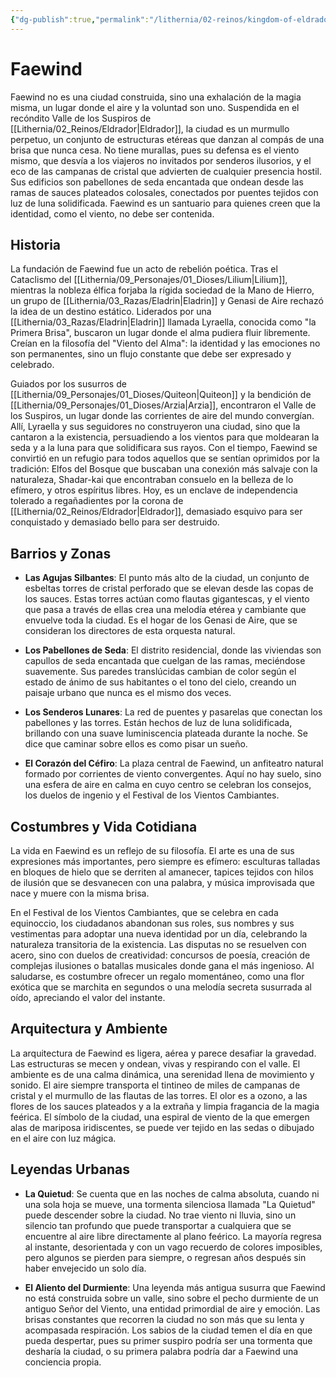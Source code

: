 ```yaml
---
{"dg-publish":true,"permalink":"/lithernia/02-reinos/kingdom-of-eldrador/faewind/","title":"Faewind","tags":["lithernia","ciudad","Eldrador"]}
---
```


# Faewind

Faewind no es una ciudad construida, sino una exhalación de la magia misma, un lugar donde el aire y la voluntad son uno. Suspendida en el recóndito Valle de los Suspiros de [[Lithernia/02_Reinos/Eldrador\|Eldrador]], la ciudad es un murmullo perpetuo, un conjunto de estructuras etéreas que danzan al compás de una brisa que nunca cesa. No tiene murallas, pues su defensa es el viento mismo, que desvía a los viajeros no invitados por senderos ilusorios, y el eco de las campanas de cristal que advierten de cualquier presencia hostil. Sus edificios son pabellones de seda encantada que ondean desde las ramas de sauces plateados colosales, conectados por puentes tejidos con luz de luna solidificada. Faewind es un santuario para quienes creen que la identidad, como el viento, no debe ser contenida.

## Historia

La fundación de Faewind fue un acto de rebelión poética. Tras el Cataclismo del [[Lithernia/09_Personajes/01_Dioses/Lilium\|Lilium]], mientras la nobleza élfica forjaba la rígida sociedad de la Mano de Hierro, un grupo de [[Lithernia/03_Razas/Eladrin\|Eladrin]] y Genasi de Aire rechazó la idea de un destino estático. Liderados por una [[Lithernia/03_Razas/Eladrin\|Eladrin]] llamada Lyraella, conocida como "la Primera Brisa", buscaron un lugar donde el alma pudiera fluir libremente. Creían en la filosofía del "Viento del Alma": la identidad y las emociones no son permanentes, sino un flujo constante que debe ser expresado y celebrado.

Guiados por los susurros de [[Lithernia/09_Personajes/01_Dioses/Quiteon\|Quiteon]] y la bendición de [[Lithernia/09_Personajes/01_Dioses/Arzia\|Arzia]], encontraron el Valle de los Suspiros, un lugar donde las corrientes de aire del mundo convergían. Allí, Lyraella y sus seguidores no construyeron una ciudad, sino que la cantaron a la existencia, persuadiendo a los vientos para que moldearan la seda y a la luna para que solidificara sus rayos. Con el tiempo, Faewind se convirtió en un refugio para todos aquellos que se sentían oprimidos por la tradición: Elfos del Bosque que buscaban una conexión más salvaje con la naturaleza, Shadar-kai que encontraban consuelo en la belleza de lo efímero, y otros espíritus libres. Hoy, es un enclave de independencia tolerado a regañadientes por la corona de [[Lithernia/02_Reinos/Eldrador\|Eldrador]], demasiado esquivo para ser conquistado y demasiado bello para ser destruido.

## Barrios y Zonas

- **Las Agujas Silbantes**: El punto más alto de la ciudad, un conjunto de esbeltas torres de cristal perforado que se elevan desde las copas de los sauces. Estas torres actúan como flautas gigantescas, y el viento que pasa a través de ellas crea una melodía etérea y cambiante que envuelve toda la ciudad. Es el hogar de los Genasi de Aire, que se consideran los directores de esta orquesta natural.

- **Los Pabellones de Seda**: El distrito residencial, donde las viviendas son capullos de seda encantada que cuelgan de las ramas, meciéndose suavemente. Sus paredes translúcidas cambian de color según el estado de ánimo de sus habitantes o el tono del cielo, creando un paisaje urbano que nunca es el mismo dos veces.

- **Los Senderos Lunares**: La red de puentes y pasarelas que conectan los pabellones y las torres. Están hechos de luz de luna solidificada, brillando con una suave luminiscencia plateada durante la noche. Se dice que caminar sobre ellos es como pisar un sueño.

- **El Corazón del Céfiro**: La plaza central de Faewind, un anfiteatro natural formado por corrientes de viento convergentes. Aquí no hay suelo, sino una esfera de aire en calma en cuyo centro se celebran los consejos, los duelos de ingenio y el Festival de los Vientos Cambiantes.

## Costumbres y Vida Cotidiana

La vida en Faewind es un reflejo de su filosofía. El arte es una de sus expresiones más importantes, pero siempre es efímero: esculturas talladas en bloques de hielo que se derriten al amanecer, tapices tejidos con hilos de ilusión que se desvanecen con una palabra, y música improvisada que nace y muere con la misma brisa.

En el Festival de los Vientos Cambiantes, que se celebra en cada equinoccio, los ciudadanos abandonan sus roles, sus nombres y sus vestimentas para adoptar una nueva identidad por un día, celebrando la naturaleza transitoria de la existencia. Las disputas no se resuelven con acero, sino con duelos de creatividad: concursos de poesía, creación de complejas ilusiones o batallas musicales donde gana el más ingenioso. Al saludarse, es costumbre ofrecer un regalo momentáneo, como una flor exótica que se marchita en segundos o una melodía secreta susurrada al oído, apreciando el valor del instante.

## Arquitectura y Ambiente

La arquitectura de Faewind es ligera, aérea y parece desafiar la gravedad. Las estructuras se mecen y ondean, vivas y respirando con el valle. El ambiente es de una calma dinámica, una serenidad llena de movimiento y sonido. El aire siempre transporta el tintineo de miles de campanas de cristal y el murmullo de las flautas de las torres. El olor es a ozono, a las flores de los sauces plateados y a la extraña y limpia fragancia de la magia feérica. El símbolo de la ciudad, una espiral de viento de la que emergen alas de mariposa iridiscentes, se puede ver tejido en las sedas o dibujado en el aire con luz mágica.

## Leyendas Urbanas

- **La Quietud**: Se cuenta que en las noches de calma absoluta, cuando ni una sola hoja se mueve, una tormenta silenciosa llamada "La Quietud" puede descender sobre la ciudad. No trae viento ni lluvia, sino un silencio tan profundo que puede transportar a cualquiera que se encuentre al aire libre directamente al plano feérico. La mayoría regresa al instante, desorientada y con un vago recuerdo de colores imposibles, pero algunos se pierden para siempre, o regresan años después sin haber envejecido un solo día.

- **El Aliento del Durmiente**: Una leyenda más antigua susurra que Faewind no está construida sobre un valle, sino sobre el pecho durmiente de un antiguo Señor del Viento, una entidad primordial de aire y emoción. Las brisas constantes que recorren la ciudad no son más que su lenta y acompasada respiración. Los sabios de la ciudad temen el día en que pueda despertar, pues su primer suspiro podría ser una tormenta que desharía la ciudad, o su primera palabra podría dar a Faewind una conciencia propia.